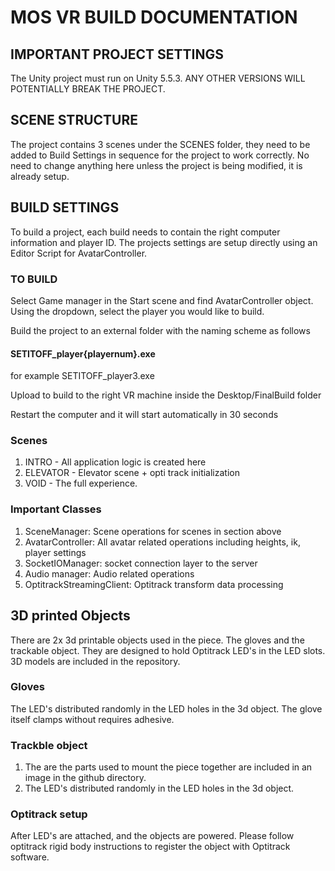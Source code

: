 
# MOS VR BUILD DOCUMENTATION

## IMPORTANT PROJECT SETTINGS

The Unity project must run on Unity 5.5.3. ANY OTHER VERSIONS WILL POTENTIALLY BREAK THE PROJECT.

## SCENE STRUCTURE

The project contains 3 scenes under the SCENES folder, they need to be added to Build Settings in sequence for the project to work correctly.
No need to change anything here unless the project is being modified, it is already setup.

## BUILD SETTINGS 

To build a project, each build needs to contain the right computer information and player ID.
The projects settings are setup directly using an Editor Script for AvatarController.

### TO BUILD 

Select Game manager in the Start scene and find AvatarController object. Using the dropdown, select the player
you would like to build. 

Build the project to an external folder with the naming scheme as follows

#### SETITOFF_player{playernum}.exe 
for example SETITOFF_player3.exe

Upload to build to the right VR machine inside the Desktop/FinalBuild folder

Restart the computer and it will start automatically in 30 seconds

### Scenes

1. INTRO - All application logic is created here
2. ELEVATOR - Elevator scene + opti track initialization
3. VOID - The full experience.

### Important Classes

1. SceneManager: 
Scene operations for scenes in section above
2. AvatarController: 
All avatar related operations including heights, ik, player settings
3. SocketIOManager: 
socket connection layer to the server
4. Audio manager: 
Audio related operations
5. OptitrackStreamingClient: Optitrack transform data processing


## 3D printed Objects

There are 2x 3d printable objects used in the piece. The gloves and the trackable object. They are designed to hold Optitrack LED's in the LED slots.
3D models are included in the repository.

### Gloves 
The LED's distributed randomly in the LED holes in the 3d object. The glove itself clamps without requires adhesive.

### Trackble object

1. The are the parts used to mount the piece together are included in an image in the github directory.
2. The LED's distributed randomly in the LED holes in the 3d object. 

### Optitrack setup

After LED's are attached, and the objects are powered. Please follow optitrack rigid body instructions to register the object with Optitrack software.


